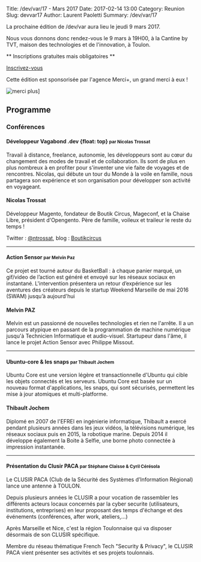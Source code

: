 Title: /dev/var/17 - Mars 2017
Date: 2017-02-14 13:00
Category: Reunion
Slug: devvar17
Author: Laurent Paoletti
Summary: /dev/var/17


La prochaine édition de /dev/var aura lieu le jeudi 9 mars 2017.

Nous vous donnons donc rendez-vous le 9 mars à 19H00, à la Cantine by TVT, maison des technologies et de l'innovation, à Toulon.

 ** Inscriptions gratuites mais obligatoires **

<a class="button" href="http://devvar17.eventbrite.fr">Inscrivez-vous</a>

 Cette édition est sponsorisée par l'agence Merci+, un grand merci à eux !

![merci plus](/images/devvar17/merci_plus.jpg)]

## Programme

### Conférences


#### Développeur Vagabond .dev {float: top} <small>par Nicolas Trossat</small>

Travail à distance, freelance, autonomie, les développeurs sont au cœur du changement des modes de travail et de collaboration. Ils sont de plus en plus nombreux à en profiter pour s'inventer une vie faite de voyages et de rencontres. Nicolas, qui débute un tour du Monde à la voile en famille, nous partagera son expérience et son organisation pour développer son activité en voyageant.

<h4 class='subheader'>Nicolas Trossat</h4>

Développeur Magento, fondateur de Boutik Circus, Mageconf, et la Chaise Libre, président d'Opengento. 
Père de famille, voileux et traileur le reste du temps !

Twitter :  [@ntrossat](http://twitter.com/ntrossat), blog :  [Boutikcircus](http://www.boutikcircus.com)

<hr>


#### Action Sensor <small>par Melvin Paz</small>

Ce projet est tourné autour du BasketBall : à chaque panier marqué, un gif/video de l’action est généré et envoyé sur les réseaux sociaux en instantané. L'intervention présentera un retour d’expérience sur les aventures des créateurs depuis le startup Weekend Marseille de mai 2016 (SWAM) jusqu’à aujourd'hui

<h4 class='subheader'>Melvin PAZ </h4>

Melvin est un passionné de nouvelles technologies et rien ne
l'arrête. Il a un parcours atypique en passant de la programmation de
machine numérique jusqu'à Technicien Informatique et audio-visuel.
Startupeur dans l'âme, il lance le projet Action Sensor avec Philippe
Missout.

<hr>

#### Ubuntu-core & les snaps <small>par Thibault Jochem</small>

Ubuntu Core est une version légère et transactionnelle d'Ubuntu qui cible les objets connectés et les serveurs. Ubuntu Core est basée sur un nouveau format d'applications, les snaps, qui sont sécurisés, permettent les mise à jour atomiques et multi-platforme.

<h4 class='subheader'>Thibault Jochem</h4>

Diplomé en 2007 de l'EFREI en ingénierie informatique, Thibault a exercé pendant plusieurs années dans les jeux vidéos,
la télévisions numérique, les réseaux sociaux puis en 2015, la robotique marine.
Depuis 2014 il développe également la Boite à Selfie, une borne photo connectée à impression instantanée.

<hr>

#### Présentation du Clusir PACA  <small>par Stéphane Claisse & Cyril Cérésola </small>

Le CLUSIR PACA (Club de la Sécurité des Systèmes d’Information Régional) lance une antenne à TOULON.

Depuis plusieurs années le CLUSIR a pour vocation de rassembler les différents acteurs locaux  concernés par la cyber securite (utilisateurs, institutions, entreprises) en leur proposant des temps d'échange et des événements (conférences, after work, ateliers,...)

Après Marseille et Nice, c'est la région Toulonnaise qui va disposer désormais de son CLUSIR spécifique. 

Membre du réseau thématique French Tech "Security & Privacy", le CLUSIR PACA vient présenter ses activités et ses projets toulonnais. 
